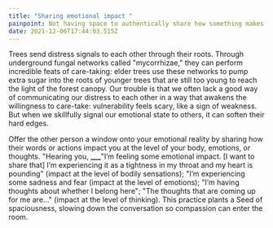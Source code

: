 ```yaml
---
title: "Sharing emotional impact "
painpoint: Not having space to authentically share how something makes you feel
date: 2021-12-06T17:44:03.515Z
---
```

Trees send distress signals to each other through their roots. Through underground fungal networks called "mycorrhizae," they can perform incredible feats of care-taking: elder trees use these networks to pump extra sugar into the roots of younger trees that are still too young to reach the light of the forest canopy. Our trouble is that we often lack a good way of communicating our distress to each other in a way that awakens the willingness to care-take: vulnerability feels scary, like a sign of weakness. But when we skillfully signal our emotional state to others, it can soften their hard edges.

Offer the other person a window onto your emotional reality by sharing how their words or actions impact you at the level of your body, emotions, or thoughts. "Hearing you, **___**"I’m feeling some emotional impact. \[I want to share that] I’m experiencing it as a tightness in my throat and my heart is pounding" (impact at the level of bodily sensations); "I’m experiencing some sadness and fear (impact at the level of emotions); "I’m having thoughts about whether I belong here"; "The thoughts that are coming up for me are…" (impact at the level of thinking). This practice plants a Seed of spaciousness, slowing down the conversation so compassion can enter the room.
